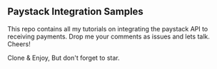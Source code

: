 ## Paystack Integration Samples
This repo contains all my tutorials on integrating the paystack API to receiving payments. Drop me your comments as issues and lets talk. Cheers!


Clone & Enjoy, But don't forget to star.
